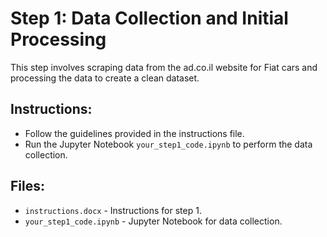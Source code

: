 # Step 1: Data Collection and Initial Processing
This step involves scraping data from the ad.co.il website for Fiat cars and processing the data to create a clean dataset.

## Instructions:
- Follow the guidelines provided in the instructions file.
- Run the Jupyter Notebook `your_step1_code.ipynb` to perform the data collection.

## Files:
- `instructions.docx` - Instructions for step 1.
- `your_step1_code.ipynb` - Jupyter Notebook for data collection.
